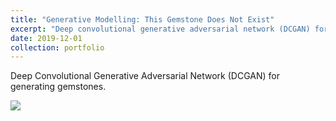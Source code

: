 ```yaml
---
title: "Generative Modelling: This Gemstone Does Not Exist"
excerpt: "Deep convolutional generative adversarial network (DCGAN) for generating gemstones."
date: 2019-12-01
collection: portfolio
---
```


Deep Convolutional Generative Adversarial Network (DCGAN) for generating gemstones.

<img src="https://user-images.githubusercontent.com/27071473/56861907-20767f80-69d8-11e9-9cae-bfdb33d9e9d7.png">
